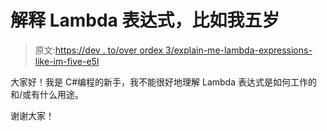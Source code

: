 # 解释 Lambda 表达式，比如我五岁

> 原文:[https://dev . to/over ordex 3/explain-me-lambda-expressions-like-im-five-e5l](https://dev.to/overlordex3/explain-me-lambda-expressions-like-im-five-e5l)

大家好！我是 C#编程的新手，我不能很好地理解 Lambda 表达式是如何工作的和/或有什么用途。

谢谢大家！